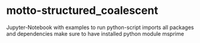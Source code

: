 # motto-structured_coalescent
Jupyter-Notebook with examples to run
python-script imports all packages and dependencies
make sure to have installed python module msprime
